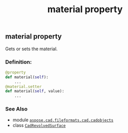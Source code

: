 ﻿---
title: material property
second_title: Aspose.CAD for Python via .NET API References
description: 
type: docs
weight: 340
url: /aspose.cad.fileformats.cad.cadobjects/cadrevolvedsurface/material/
is_root: false
---

## material property


Gets or sets the material.
### Definition:
```python
@property
def material(self):
    ...
@material.setter
def material(self, value):
    ...
```

### See Also
* module [`aspose.cad.fileformats.cad.cadobjects`](../../)
* class [`CadRevolvedSurface`](/cad/python-net/aspose.cad.fileformats.cad.cadobjects/cadrevolvedsurface)
